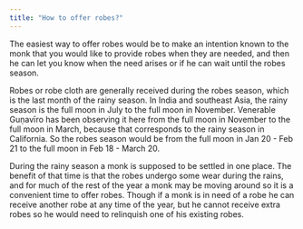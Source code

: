 ```yaml
---
title: "How to offer robes?"
---
```


The easiest way to offer robes would be to make an intention known to the monk that you would like to provide robes when they are needed, and then he can let you know when the need arises or if he can wait until the robes season.

Robes or robe cloth are generally received during the robes season, which is the last month of the rainy season. In India and southeast Asia, the rainy season is the full moon in July to the full moon in November. Venerable Guṇavīro has been observing it here from the full moon in November to the full moon in March, because that corresponds to the rainy season in California. So the robes season would be from the full moon in Jan 20 - Feb 21 to the full moon in Feb 18 - March 20.

During the rainy season a monk is supposed to be settled in one place. The benefit of that time is that the robes undergo some wear during the rains, and for much of the rest of the year a monk may be moving around so it is a convenient time to offer robes. Though if a monk is in need of a robe he can receive another robe at any time of the year, but he cannot receive extra robes so he would need to relinquish one of his existing robes.
